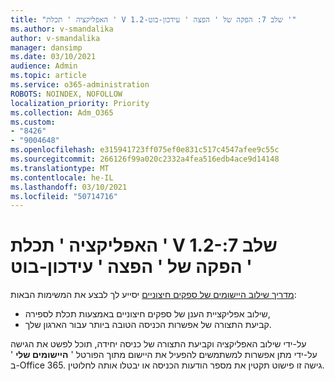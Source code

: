 ```yaml
---
title: "האפליקציה ' תכלת ' V 1.2-שלב 7: הפקה של ' הפצה ' עידכון-בוט '"
ms.author: v-smandalika
author: v-smandalika
manager: dansimp
ms.date: 03/10/2021
audience: Admin
ms.topic: article
ms.service: o365-administration
ROBOTS: NOINDEX, NOFOLLOW
localization_priority: Priority
ms.collection: Adm_O365
ms.custom:
- "8426"
- "9004648"
ms.openlocfilehash: e315941723ff075ef0e831c517c4547afee9c55c
ms.sourcegitcommit: 266126f99a020c2332a4fea516edb4ace9d14148
ms.translationtype: MT
ms.contentlocale: he-IL
ms.lasthandoff: 03/10/2021
ms.locfileid: "50714716"
---
```

# <a name="azure-apps-v12---phase-7-prod-release-and-followup---bot"></a>האפליקציה ' תכלת ' V 1.2-שלב 7: הפקה של ' הפצה ' עידכון-בוט '

[מדריך שילוב היישומים של ספקים חיצוניים](https://admin.microsoft.com/AdminPortal/Home) יסייע לך לבצע את המשימות הבאות: 
- שילוב אפליקציית הענן של ספקים חיצוניים באמצעות תכלת לספירה, 
- קביעת התצורה של אפשרות הכניסה הטובה ביותר עבור הארגון שלך.

על-ידי שילוב האפליקציה וקביעת התצורה של כניסה יחידה, תוכל לפשט את הגישה על-ידי מתן אפשרות למשתמשים להפעיל את היישום מתוך הפורטל ' **היישומים שלי** ' ב-Office 365. גישה זו פישוט תקטין את מספר הודעות הכניסה או יבטלו אותה לחלוטין.

